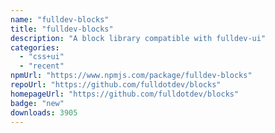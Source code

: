 ```yaml
---
name: "fulldev-blocks"
title: "fulldev-blocks"
description: "A block library compatible with fulldev-ui"
categories:
  - "css+ui"
  - "recent"
npmUrl: "https://www.npmjs.com/package/fulldev-blocks"
repoUrl: "https://github.com/fulldotdev/blocks"
homepageUrl: "https://github.com/fulldotdev/blocks"
badge: "new"
downloads: 3905
---
```

